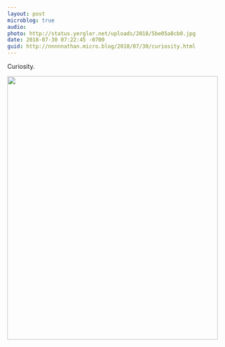 ```yaml
---
layout: post
microblog: true
audio: 
photo: http://status.yergler.net/uploads/2018/5be05a8cb0.jpg
date: 2018-07-30 07:22:45 -0700
guid: http://nnnnnathan.micro.blog/2018/07/30/curiosity.html
---
```

Curiosity.

<img src="http://status.yergler.net/uploads/2018/5be05a8cb0.jpg" width="480" height="600" />
